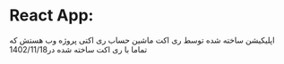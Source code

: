 # React App:
اپلیکیشن ساخته شده توسط ری اکت ماشین حساب ری اکتی پروژه وب هستش که تماما با ری اکت ساخته شده 
در1402/11/18
